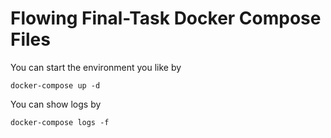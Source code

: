 # Flowing Final-Task Docker Compose Files

You can start the environment you like by

```
docker-compose up -d
```

You can show logs by

```
docker-compose logs -f
```


